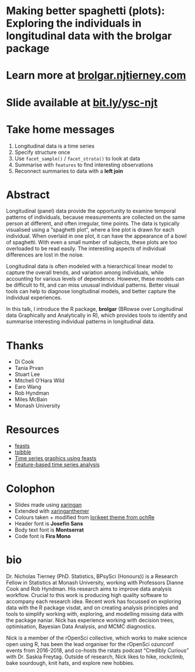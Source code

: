 
<!-- README.md is generated from README.Rmd. Please edit that file -->

# Making better spaghetti (plots): Exploring the individuals in longitudinal data with the brolgar package

<!-- badges: start -->

<!-- badges: end -->

# Learn more at [brolgar.njtierney.com](http://brolgar.njtierney.com/)

# Slide available at [bit.ly/ysc-njt](https://bit.ly/ysc-njt)

# Take home messages

1.  Longitudinal data is a time series
2.  Specify structure once
3.  Use `facet_sample()` / `facet_strata()` to look at data
4.  Summarise with `features` to find interesting observations
5.  Reconnect summaries to data with a **left join**

# Abstract

Longitudinal (panel) data provide the opportunity to examine temporal
patterns of individuals, because measurements are collected on the same
person at different, and often irregular, time points. The data is
typically visualised using a “spaghetti plot”, where a line plot is
drawn for each individual. When overlaid in one plot, it can have the
appearance of a bowl of spaghetti. With even a small number of subjects,
these plots are too overloaded to be read easily. The interesting
aspects of individual differences are lost in the noise.

Longitudinal data is often modeled with a hierarchical linear model to
capture the overall trends, and variation among individuals, while
accounting for various levels of dependence. However, these models can
be difficult to fit, and can miss unusual individual patterns. Better
visual tools can help to diagnose longitudinal models, and better
capture the individual experiences.

In this talk, I introduce the R package, **brolgar** (BRowse over
Longitudinal data Graphically and Analytically in R), which provides
tools to identify and summarise interesting individual patterns in
longitudinal data.

# Thanks

  - Di Cook
  - Tania Prvan
  - Stuart Lee
  - Mitchell O’Hara Wild
  - Earo Wang
  - Rob Hyndman
  - Miles McBain
  - Monash University

# Resources

  - [feasts](http://feasts.tidyverts.org/)
  - [tsibble](http://tsibble.tidyverts.org/)
  - [Time series graphics using
    feasts](https://robjhyndman.com/hyndsight/feasts/)
  - [Feature-based time series
    analysis](https://robjhyndman.com/hyndsight/fbtsa/)

# Colophon

  - Slides made using [xaringan](https://github.com/yihui/xaringan)
  - Extended with
    [xaringanthemer](https://github.com/gadenbuie/xaringanthemer)
  - Colours taken + modified from [lorikeet theme from
    ochRe](https://github.com/ropenscilabs/ochRe)
  - Header font is **Josefin Sans**
  - Body text font is **Montserrat**
  - Code font is **Fira Mono**

# bio

Dr. Nicholas Tierney (PhD. Statistics, BPsySci (Honours)) is a Research
Fellow in Statistics at Monash University, working with Professors
Dianne Cook and Rob Hyndman. His research aims to improve data analysis
workflow. Crucial to this work is producing high quality software to
accompany each research idea. Recent work has focussed on exploring data
with the R package visdat, and on creating analysis principles and tools
to simplify working with, exploring, and modelling missing data with the
package naniar. Nick has experience working with decision trees,
optimisation, Bayesian Data Analysis, and MCMC diagnostics.

Nick is a member of the rOpenSci collective, which works to make science
open using R, has been the lead organiser for the rOpenSci ozunconf
events from 2016-2018, and co-hosts the rstats podcast “Credibly
Curious” with Dr. Saskia Freytag. Outside of research, Nick likes to
hike, rockclimb, bake sourdough, knit hats, and explore new hobbies.
